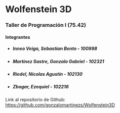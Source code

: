 # Wolfenstein 3D
### Taller de Programación I (75.42)

#### Integrantes

- ##### Inneo Veiga, Sebastian Bento - 100998
- ##### Martinez Sastre, Gonzalo Gabriel - 102321
- ##### Riedel, Nicolas Agustín - 102130 
- ##### Zbogar, Ezequiel - 102216  

Link al repositorio de Github: https://github.com/gonzalomartinezs/Wolfenstein3D

